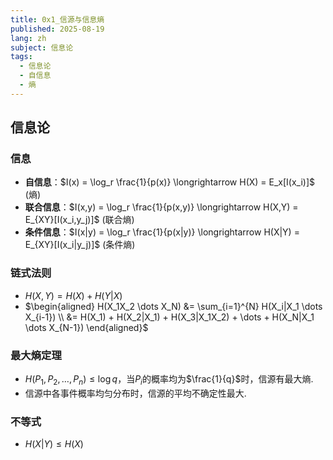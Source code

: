```yaml
---
title: 0x1_信源与信息熵
published: 2025-08-19
lang: zh
subject: 信息论
tags:
  - 信息论
  - 自信息
  - 熵
---
```


## 信息论

### 信息

- **自信息**：$I(x) = \log_r \frac{1}{p(x)} \longrightarrow H(X) = E_x[I(x_i)]$ (熵)
- **联合信息**：$I(x,y) = \log_r \frac{1}{p(x,y)} \longrightarrow H(X,Y) = E_{XY}[I(x_i,y_j)]$ (联合熵)
- **条件信息**：$I(x|y) = \log_r \frac{1}{p(x|y)} \longrightarrow H(X|Y) = E_{XY}[I(x_i|y_j)]$ (条件熵)

### 链式法则

- $H(X,Y) = H(X) + H(Y|X)$
- $\begin{aligned} H(X_1X_2 \dots X_N) &= \sum_{i=1}^{N} H(X_i|X_1 \dots X_{i-1}) \\ &= H(X_1) + H(X_2|X_1) + H(X_3|X_1X_2) + \dots + H(X_N|X_1 \dots X_{N-1}) \end{aligned}$

### 最大熵定理

- $H(P_1, P_2, \dots, P_n) \le \log q$，当$P_i$的概率均为$\frac{1}{q}$时，信源有最大熵. 
- 信源中各事件概率均匀分布时，信源的平均不确定性最大. 

### 不等式

- $H(X|Y) \le H(X)$